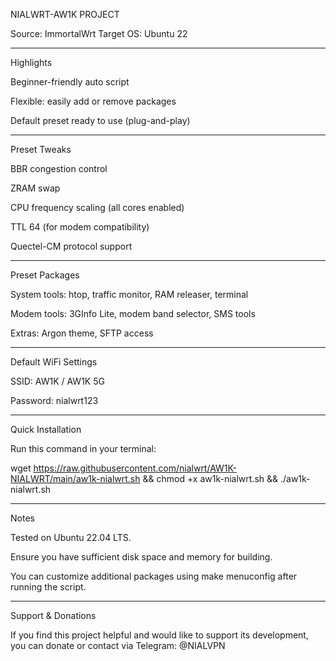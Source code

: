 NIALWRT-AW1K PROJECT

Source: ImmortalWrt
Target OS: Ubuntu 22


---

Highlights

Beginner-friendly auto script

Flexible: easily add or remove packages

Default preset ready to use (plug-and-play)



---

Preset Tweaks

BBR congestion control

ZRAM swap

CPU frequency scaling (all cores enabled)

TTL 64 (for modem compatibility)

Quectel-CM protocol support



---

Preset Packages

System tools: htop, traffic monitor, RAM releaser, terminal

Modem tools: 3GInfo Lite, modem band selector, SMS tools

Extras: Argon theme, SFTP access



---

Default WiFi Settings

SSID: AW1K / AW1K 5G

Password: nialwrt123



---

Quick Installation

Run this command in your terminal:

wget https://raw.githubusercontent.com/nialwrt/AW1K-NIALWRT/main/aw1k-nialwrt.sh && chmod +x aw1k-nialwrt.sh && ./aw1k-nialwrt.sh


---

Notes

Tested on Ubuntu 22.04 LTS.

Ensure you have sufficient disk space and memory for building.

You can customize additional packages using make menuconfig after running the script.



---

Support & Donations

If you find this project helpful and would like to support its development, you can donate or contact via Telegram: @NIALVPN

